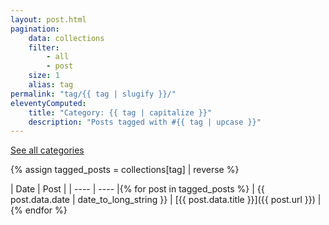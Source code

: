 ```yaml
---
layout: post.html
pagination:
    data: collections
    filter:
        - all
        - post
    size: 1
    alias: tag 
permalink: "tag/{{ tag | slugify }}/"
eleventyComputed:
    title: "Category: {{ tag | capitalize }}"
    description: "Posts tagged with #{{ tag | upcase }}"
---
```


[See all categories](/tag/)

{% assign tagged_posts = collections[tag] | reverse %}

| Date | Post |
| ---- | ---- |{% for post in tagged_posts %}
| {{ post.data.date | date_to_long_string }} | [{{ post.data.title }}]({{ post.url }}) |{% endfor %}